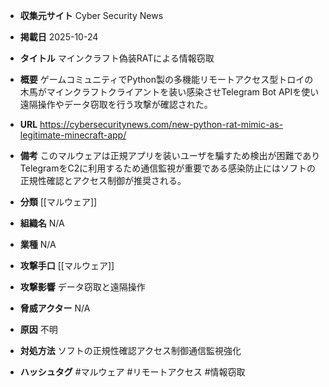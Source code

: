 - **収集元サイト**
Cyber Security News

- **掲載日**
2025-10-24

- **タイトル**
マインクラフト偽装RATによる情報窃取

- **概要**
ゲームコミュニティでPython製の多機能リモートアクセス型トロイの木馬がマインクラフトクライアントを装い感染させTelegram Bot APIを使い遠隔操作やデータ窃取を行う攻撃が確認された。

- **URL**
https://cybersecuritynews.com/new-python-rat-mimic-as-legitimate-minecraft-app/

- **備考**
このマルウェアは正規アプリを装いユーザを騙すため検出が困難でありTelegramをC2に利用するため通信監視が重要である感染防止にはソフトの正規性確認とアクセス制御が推奨される。

- **分類**
[[マルウェア]]

- **組織名**
N/A

- **業種**
N/A

- **攻撃手口**
[[マルウェア]]

- **攻撃影響**
データ窃取と遠隔操作

- **脅威アクター**
N/A

- **原因**
不明

- **対処方法**
ソフトの正規性確認アクセス制御通信監視強化

- **ハッシュタグ**
#マルウェア #リモートアクセス #情報窃取

